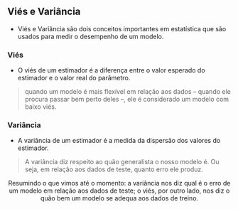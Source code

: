 	
## Viés e Variância
- Viés e Variância são dois conceitos importantes em estatística que são usados para medir o desempenho de um modelo.

### Viés
- O viés de um estimador é a diferença entre o valor esperado do estimador e o valor real do parâmetro.

> quando um modelo é mais flexível em relação aos dados – quando ele procura passar bem perto deles –, ele é considerado um modelo com baixo viés.

### Variância
- A variância de um estimador é a medida da dispersão dos valores do estimador.
> A variância diz respeito ao quão generalista o nosso modelo é. Ou seja, em relação aos dados de teste, quanto erro ele produz.


<p align="center">
 Resumindo o que vimos até o momento: a variância nos diz qual é o erro de um modelo em relação aos dados de teste; o viés, por outro lado, nos diz o quão bem um modelo se adequa aos dados de treino.
</p>
